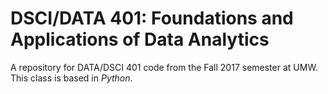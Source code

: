 # DSCI/DATA 401: Foundations and Applications of Data Analytics
A repository for DATA/DSCI 401 code from the Fall 2017 semester at UMW.  This class is based in *Python*.
